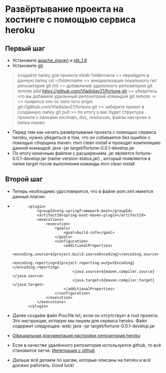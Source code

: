 # Развёртывание проекта на хостинге с помощью сервиса heroku

## Первый шаг
- Установите [apache_maven](https://maven.apache.org/install.html) и [jdk_1.8](https://openjdk.java.net/install/)
- Установите [git](https://git-scm.com/downloads)
> создайте папку для проекта mkdir foldername >>
> перейдите в данную папку cd ~/foldername >> инициализация локального гит репозитория git init >>
> добавление удаленного репозитория git remote add https://github.com/Vladislav21/fortune.git >>
> убедитесь что вы добавили удаленный репозиторий командой git remote -v >> появится что-то типо того origin  git://github.com/Vladislav21/fortune.git >>
> заберите проект в созданную папку git pull >> по итогу у вас будет структура проекта с папками src/main, doc, resources, файлы настроек и папка maven
- Перед тем как начать развёртывание проекта с помощью сервиса heroku, нужно убедиться в том, 
что он собирается без ошибок с помощью сборщика maven: mvn clean install 
и проходит компиляцию данной командой: java -jar target/fortune-0.0.1-develop.jar
- По итогу конечным файлом с расширением .jar является fortune-0.0.1-develop.jar (name-version-status.jar)
, который появляется в папке target после выполнения команды mvn clean install

## Второй шаг
- Теперь необходимо удостоверится, что в файле pom.xml имеется данный плагин:
-            <plugin>
                 <groupId>org.springframework.boot</groupId>
                 <artifactId>spring-boot-maven-plugin</artifactId>
                 <executions>
                     <execution>
                         <goals>
                             <goal>build-info</goal>
                         </goals>
                         <configuration>
                             <additionalProperties>
                                 <encoding.source>${project.build.sourceEncoding}</encoding.source>
                                 <encoding.reporting>${project.reporting.outputEncoding}</encoding.reporting>
                                 <java.source>${maven.compiler.source}</java.source>
                                 <java.target>${maven.compiler.target}</java.target>
                             </additionalProperties>
                         </configuration>
                     </execution>
                 </executions>
             </plugin>
- Далее создаём файл Procfile.txt, если он отсутствует в root проекта. Это инструкция, которую мы пишем для сервиса heroku.
Файл содержит следующее: web: java -jar target/fortune-0.0.1-develop.jar

- [Официальная документация настройки репозитория heroku](https://devcenter.heroku.com/articles/git)
- Если в качестве удалённого репозитория используется github, то всё становится легче. [Интеграция с github](https://devcenter.heroku.com/articles/github-integration)
- Дальше всё делаем по шагам, которые описаны на heroku и всё должно работать. Good luck!

